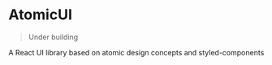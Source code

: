 # AtomicUI

> Under building

A React UI library based on atomic design concepts and styled-components
